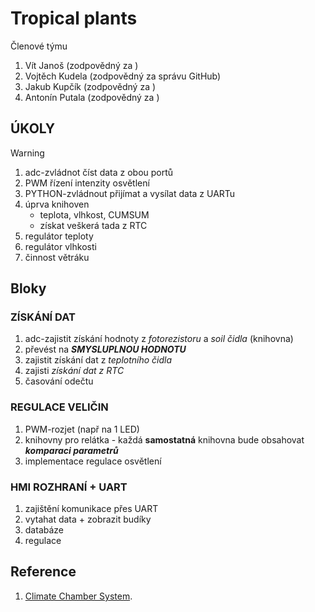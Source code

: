 # Tropical plants
Členové týmu

1. Vít Janoš (zodpovědný za )
2. Vojtěch Kudela (zodpovědný za správu GitHub)
3. Jakub Kupčík (zodpovědný za )
4. Antonín Putala (zodpovědný za )

## ÚKOLY
> [!WARNING]
> 1. adc-zvládnot číst data z obou portů
> 2. PWM řízení intenzity osvětlení
> 3. PYTHON-zvládnout přijímat a vysílat data z UARTu
> 4. úprva knihoven
>    - teplota, vlhkost, CUMSUM
>    - získat veškerá tada z RTC
> 6. regulátor teploty
> 7. regulátor vlhkosti
> 8. činnost větráku

## Bloky
### ZÍSKÁNÍ DAT
1. adc-zajistit získání hodnoty z _fotorezistoru_ a _soil čidla_ (knihovna)
2. převést na _**SMYSLUPLNOU HODNOTU**_
3. zajistit získání dat z _teplotního čidla_
4. zajisti _získání dat z RTC_
5. časování odečtu
   
### REGULACE VELIČIN
1. PWM-rozjet (např na 1 LED)
2. knihovny pro relátka - každá **samostatná** knihovna bude obsahovat _**komparaci parametrů**_
3. implementace regulace osvětlení

### HMI ROZHRANÍ + UART
1. zajištění komunikace přes UART
2. vytahat data + zobrazit budíky
3. databáze
4. regulace

## Reference
1. [Climate Chamber System](https://vhdl.lapinoo.net/testbench/).
